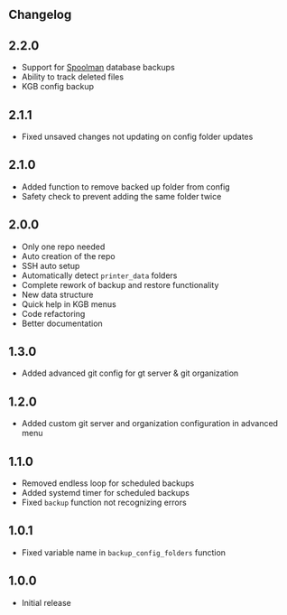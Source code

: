 ## Changelog

## 2.2.0

* Support for [Spoolman](https://github.com/Donkie/Spoolman) database backups
* Ability to track deleted files
* KGB config backup

## 2.1.1

* Fixed unsaved changes not updating on config folder updates

## 2.1.0

* Added function to remove backed up folder from config
* Safety check to prevent adding the same folder twice

## 2.0.0

* Only one repo needed
* Auto creation of the repo
* SSH auto setup
* Automatically detect `printer_data` folders
* Complete rework of backup and restore functionality
* New data structure
* Quick help in KGB menus
* Code refactoring
* Better documentation

## 1.3.0

* Added advanced git config for gt server & git organization

## 1.2.0

* Added custom git server and organization configuration in advanced menu

## 1.1.0

* Removed endless loop for scheduled backups
* Added systemd timer for scheduled backups
* Fixed `backup` function not recognizing errors

## 1.0.1

* Fixed variable name in `backup_config_folders` function

## 1.0.0

* Initial release
